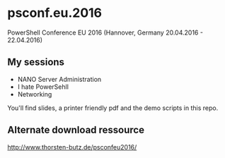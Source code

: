 # psconf.eu.2016
PowerShell Conference EU 2016 (Hannover, Germany 20.04.2016 - 22.04.2016)

## My sessions
- NANO Server Administration
- I hate PowerSehll
- Networking

You'll find slides, a printer friendly pdf and the demo scripts in this repo.

## Alternate download ressource
http://www.thorsten-butz.de/psconfeu2016/